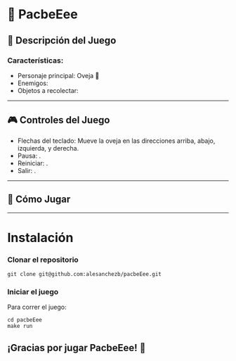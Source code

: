 # 🐑 PacbeEee


## 📜 Descripción del Juego

### Características:
- Personaje principal: Oveja 🐑
- Enemigos: 
- Objetos a recolectar: 

---
## 🎮 Controles del Juego
- Flechas del teclado: Mueve la oveja en las direcciones arriba, abajo, izquierda, y derecha.
- Pausa: .
- Reiniciar: .
- Salir: .
---
## 🚀 Cómo Jugar

---
# Instalación

### Clonar el repositorio
```
git clone git@github.com:alesanchezb/pacbeEee.git
```

### Iniciar el juego
Para correr el juego:
```
cd pacbeEee
make run
```
¡Gracias por jugar PacbeEee! 🐑
---
